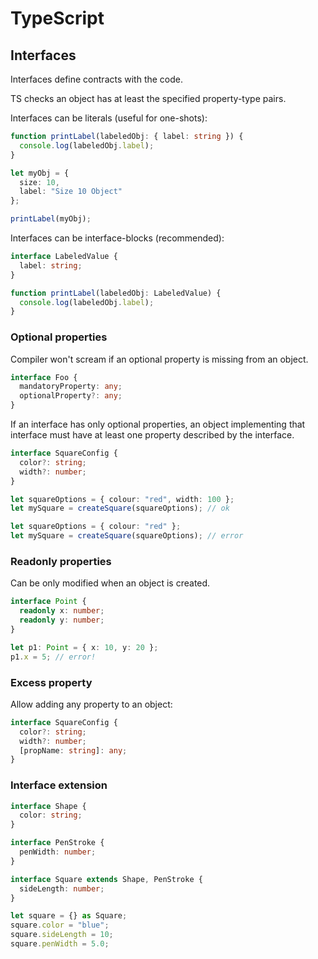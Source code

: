 # TypeScript

## Interfaces

Interfaces define contracts with the code.

TS checks an object has at least the specified property-type pairs.

Interfaces can be literals (useful for one-shots):

```ts
function printLabel(labeledObj: { label: string }) {
  console.log(labeledObj.label);
}

let myObj = {
  size: 10,
  label: "Size 10 Object"
};

printLabel(myObj);
```

Interfaces can be interface-blocks (recommended):

```ts
interface LabeledValue {
  label: string;
}

function printLabel(labeledObj: LabeledValue) {
  console.log(labeledObj.label);
}
```

### Optional properties

Compiler won't scream if an optional property is missing from an object.

```ts
interface Foo {
  mandatoryProperty: any;
  optionalProperty?: any;
}
```

If an interface has only optional properties, an object implementing that interface must have at least one property described by the interface.

```ts
interface SquareConfig {
  color?: string;
  width?: number;
}

let squareOptions = { colour: "red", width: 100 };
let mySquare = createSquare(squareOptions); // ok

let squareOptions = { colour: "red" };
let mySquare = createSquare(squareOptions); // error
```

### Readonly properties

Can be only modified when an object is created.

```ts
interface Point {
  readonly x: number;
  readonly y: number;
}

let p1: Point = { x: 10, y: 20 };
p1.x = 5; // error!
```

### Excess property

Allow adding any property to an object:

```ts
interface SquareConfig {
  color?: string;
  width?: number;
  [propName: string]: any;
}
```

### Interface extension

```ts
interface Shape {
  color: string;
}

interface PenStroke {
  penWidth: number;
}

interface Square extends Shape, PenStroke {
  sideLength: number;
}

let square = {} as Square;
square.color = "blue";
square.sideLength = 10;
square.penWidth = 5.0;
```